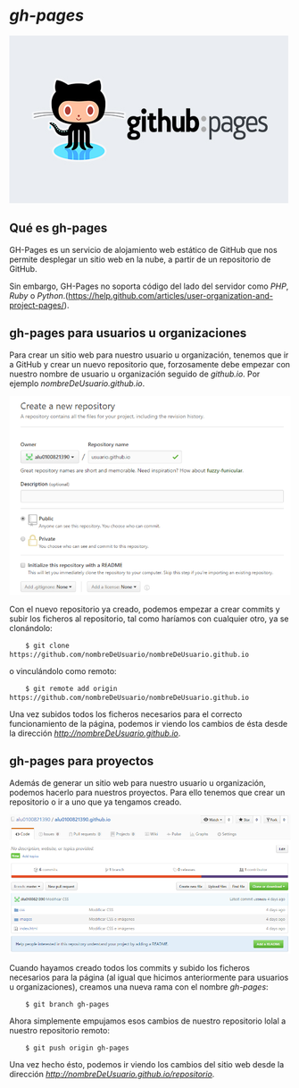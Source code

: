 # ***gh-pages***

![gh-Pages](../images/ghpages.png)

## Qué es gh-pages

GH-Pages es un servicio de alojamiento web estático de GitHub que nos permite desplegar un sitio web en la nube, a partir de un repositorio de GitHub.

Sin embargo, GH-Pages no soporta código del lado del servidor como *PHP*, *Ruby* o *Python*.(https://help.github.com/articles/user-organization-and-project-pages/).

## gh-pages para usuarios u organizaciones

Para crear un sitio web para nuestro usuario u organización, tenemos que ir a GitHub y crear un nuevo repositorio que, forzosamente debe empezar con nuestro nombre de usuario u organización seguido de *github.io*. Por ejemplo *nombreDeUsuario.github.io*.

![Crear nuevo repositorio](../images/new_repo.png "Crear nuevo repositorio")

Con el nuevo repositorio ya creado, podemos empezar a crear commits y subir los ficheros al repositorio, tal como haríamos con cualquier otro, ya se clonándolo:

~~~~
    $ git clone https://github.com/nombreDeUsuario/nombreDeUsuario.github.io
~~~~

o vinculándolo como remoto:

~~~~
    $ git remote add origin https://github.com/nombreDeUsuario/nombreDeUsuario.github.io
~~~~

Una vez subidos todos los ficheros necesarios para el correcto funcionamiento de la página, podemos ir viendo los cambios de ésta desde la dirección *http://nombreDeUsuario.github.io*.

## gh-pages para proyectos

Además de generar un sitio web para nuestro usuario u organización, podemos hacerlo para nuestros proyectos. Para ello tenemos que crear un repositorio o ir a uno que ya tengamos creado.

![Repositorio ya creado](../images/old_repo.png "Repositorio ya creado")

Cuando hayamos creado todos los commits y subido los ficheros necesarios para la página (al igual que hicimos anteriormente para usuarios u organizaciones), creamos una nueva rama con el nombre *gh-pages*:

~~~~
    $ git branch gh-pages
~~~~

Ahora simplemente empujamos esos cambios de nuestro repositorio lolal a nuestro repositorio remoto:

~~~~
    $ git push origin gh-pages
~~~~

Una vez hecho ésto, podemos ir viendo los cambios del sitio web desde la dirección *http://nombreDeUsuario.github.io/repositorio*.
